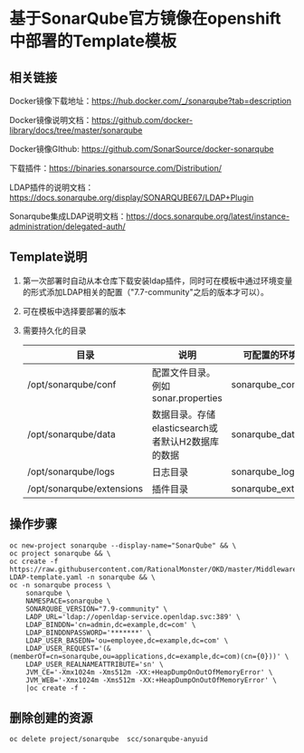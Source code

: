 
# 基于SonarQube官方镜像在openshift中部署的Template模板

## 相关链接
Docker镜像下载地址：https://hub.docker.com/_/sonarqube?tab=description

Docker镜像说明文档：https://github.com/docker-library/docs/tree/master/sonarqube

Docker镜像GIthub: https://github.com/SonarSource/docker-sonarqube

下载插件：https://binaries.sonarsource.com/Distribution/

LDAP插件的说明文档：https://docs.sonarqube.org/display/SONARQUBE67/LDAP+Plugin

Sonarqube集成LDAP说明文档：https://docs.sonarqube.org/latest/instance-administration/delegated-auth/

## Template说明
1. 第一次部署时自动从本仓库下载安装ldap插件，同时可在模板中通过环境变量的形式添加LDAP相关的配置（"7.7-community"之后的版本才可以）。

2. 可在模板中选择要部署的版本

3. 需要持久化的目录

   | 目录                      | 说明                                              | 可配置的环境变量     |
   | ------------------------- | ------------------------------------------------- | -------------------- |
   | /opt/sonarqube/conf       | 配置文件目录。例如sonar.properties                | sonarqube_conf       |
   | /opt/sonarqube/data       | 数据目录。存储elasticsearch或者默认H2数据库的数据 | sonarqube_data       |
   | /opt/sonarqube/logs       | 日志目录                                          | sonarqube_logs       |
   | /opt/sonarqube/extensions | 插件目录                                          | sonarqube_extensions |

## 操作步骤
```jshelllanguage
oc new-project sonarqube --display-name="SonarQube" && \
oc project sonarqube && \
oc create -f https://raw.githubusercontent.com/RationalMonster/OKD/master/MiddlewareOpenshiftTemplates/SonarQube/SonarQube-LDAP-template.yaml -n sonarqube && \
oc -n sonarqube process \
    sonarqube \
    NAMESPACE=sonarqube \
    SONARQUBE_VERSION="7.9-community" \
    LADP_URL='ldap://openldap-service.openldap.svc:389' \
    LDAP_BINDDN='cn=admin,dc=example,dc=com' \
    LDAP_BINDDNPASSWORD='*******' \
    LDAP_USER_BASEDN='ou=employee,dc=example,dc=com' \
    LDAP_USER_REQUEST='(&(memberOf=cn=sonarqube,ou=applications,dc=example,dc=com)(cn={0}))' \
    LDAP_USER_REALNAMEATTRIBUTE='sn' \
    JVM_CE='-Xmx1024m -Xms512m -XX:+HeapDumpOnOutOfMemoryError' \
    JVM_WEB='-Xmx1024m -Xms512m -XX:+HeapDumpOnOutOfMemoryError' \
    |oc create -f -
```

## 删除创建的资源
```jshelllanguage
oc delete project/sonarqube  scc/sonarqube-anyuid
```
